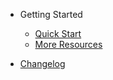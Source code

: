 - Getting Started
    - [Quick Start](quick-start.md)
    - [More Resources](more-resources.md)

- [Changelog](https://github.com/Weffe/axios-api-versioning/blob/master/CHANGELOG.md)

